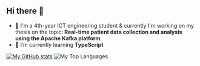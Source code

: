 ## Hi there 👋

- 🔭 I'm a 4th-year ICT engineering student & currently I'm working on my thesis on the topic: **Real-time patient data collection and analysis using the Apache Kafka platform**
- 🌱 I’m currently learning **TypeScript**
  
[![My GitHub stats](https://github-readme-stats.vercel.app/api?username=otsosaarinen)](https://github.com/anuraghazra/github-readme-stats)
![My Top Languages](https://github-readme-stats.vercel.app/api/top-langs/?username=otsosaarinen&layout=compact)
